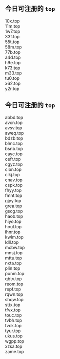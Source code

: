
## 今日可注册的 `top`
>
10x.top   
11m.top   
1w7.top   
33f.top   
55t.top   
58m.top   
77b.top   
a4d.top   
h9e.top   
k73.top   
m33.top   
tu0.top   
x62.top   
y2r.top   


## 今日可注册的 `top`
>
abbd.top   
avcn.top   
avsv.top   
aweq.top   
bdzb.top   
blmc.top   
bsnb.top   
cayc.top   
cefr.top   
cgyz.top   
cion.top   
clkj.top   
cnav.top   
cspk.top   
fhyy.top   
fmnt.top   
gjyy.top   
grea.top   
gscg.top   
haob.top   
hiyo.top   
houl.top   
ihnr.top   
kwlm.top   
ldll.top   
mcbw.top   
mnsj.top   
mttu.top   
nxta.top   
plin.top   
ponm.top   
qbtv.top   
reom.top   
repf.top   
rqwn.top   
shqw.top   
sttx.top   
tfvx.top   
touc.top   
tvbh.top   
tvck.top   
tyur.top   
ukus.top   
wgpp.top   
xzsa.top   
zame.top   


